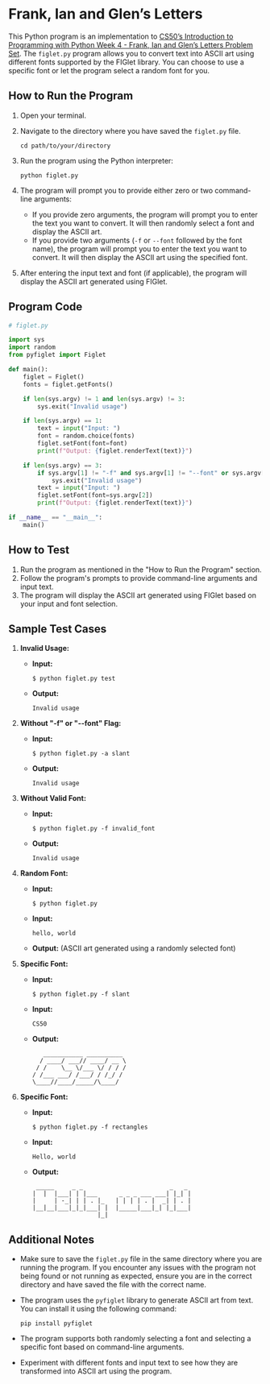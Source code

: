 # Frank, Ian and Glen’s Letters

This Python program is an implementation to [CS50’s Introduction to Programming with Python Week 4 - Frank, Ian and Glen’s Letters Problem Set](https://cs50.harvard.edu/python/2022/psets/4/figlet/). The `figlet.py` program allows you to convert text into ASCII art using different fonts supported by the FIGlet library. You can choose to use a specific font or let the program select a random font for you.

## How to Run the Program

1. Open your terminal.
2. Navigate to the directory where you have saved the `figlet.py` file.

   ```
   cd path/to/your/directory
   ```

3. Run the program using the Python interpreter:

   ```
   python figlet.py
   ```

4. The program will prompt you to provide either zero or two command-line arguments:

   - If you provide zero arguments, the program will prompt you to enter the text you want to convert. It will then randomly select a font and display the ASCII art.
   - If you provide two arguments (`-f` or `--font` followed by the font name), the program will prompt you to enter the text you want to convert. It will then display the ASCII art using the specified font.

5. After entering the input text and font (if applicable), the program will display the ASCII art generated using FIGlet.

## Program Code

```python
# figlet.py

import sys
import random
from pyfiglet import Figlet

def main():
    figlet = Figlet()
    fonts = figlet.getFonts()

    if len(sys.argv) != 1 and len(sys.argv) != 3:
        sys.exit("Invalid usage")

    if len(sys.argv) == 1:
        text = input("Input: ")
        font = random.choice(fonts)
        figlet.setFont(font=font)
        print(f"Output: {figlet.renderText(text)}")

    if len(sys.argv) == 3:
        if sys.argv[1] != "-f" and sys.argv[1] != "--font" or sys.argv[2] not in fonts:
            sys.exit("Invalid usage")
        text = input("Input: ")
        figlet.setFont(font=sys.argv[2])
        print(f"Output: {figlet.renderText(text)}")

if __name__ == "__main__":
    main()
```

## How to Test

1. Run the program as mentioned in the "How to Run the Program" section.
2. Follow the program's prompts to provide command-line arguments and input text.
3. The program will display the ASCII art generated using FIGlet based on your input and font selection.

## Sample Test Cases

1. **Invalid Usage:**
   - **Input:**
     ```
     $ python figlet.py test
     ```
   - **Output:**
     ```
     Invalid usage
     ```

2. **Without "-f" or "--font" Flag:**
   - **Input:**
     ```
     $ python figlet.py -a slant
     ```
   - **Output:**
     ```
     Invalid usage 
     ```

3. **Without Valid Font:**
   - **Input:**
     ```
     $ python figlet.py -f invalid_font
     ```
   - **Output:**
     ```
     Invalid usage                   
     ```      

4. **Random Font:**
   - **Input:**
     ```
     $ python figlet.py
     ```
   - **Input:**
     ```
     hello, world
     ```
   - **Output:**
     (ASCII art generated using a randomly selected font)

5. **Specific Font:**
   - **Input:**
     ```
     $ python figlet.py -f slant
     ```
   - **Input:**
     ```
     CS50
     ```
   - **Output:**
     ```
        ___________ __________ 
       / ____/ ___// ____/ __ \
      / /    \__ \/___ \/ / / /
     / /___ ___/ /___/ / /_/ / 
     \____//____/_____/\____/  
     ```

6. **Specific Font:**
   - **Input:**
     ```
     $ python figlet.py -f rectangles
     ```
   - **Input:**
     ```
     Hello, world
     ```
   - **Output:**
     ```
      _____     _ _                        _   _ 
     |  |  |___| | |___      _ _ _ ___ ___| |_| |
     |     | -_| | | . |_   | | | | . |  _| | . |
     |__|__|___|_|_|___| |  |_____|___|_| |_|___|
                       |_|                       
     ```      

## Additional Notes

- Make sure to save the `figlet.py` file in the same directory where you are running the program. If you encounter any issues with the program not being found or not running as expected, ensure you are in the correct directory and have saved the file with the correct name.
- The program uses the `pyfiglet` library to generate ASCII art from text. You can install it using the following command:

  ```
  pip install pyfiglet
  ```

- The program supports both randomly selecting a font and selecting a specific font based on command-line arguments.
- Experiment with different fonts and input text to see how they are transformed into ASCII art using the program.